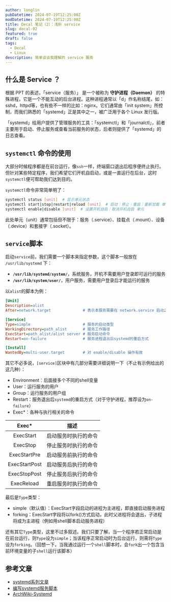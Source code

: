 ```yaml
---
author: longlin
pubDatetime: 2024-07-19T12:25:00Z
modDatetime: 2024-07-19T12:25:00Z
title: Decal 笔记（2）：浅析 service
slug: decal-02
featured: true
draft: false
tags:
  - Decal
  - Linux
description: 简单谈谈我理解的 service 服务
---
```


## 什么是 Service ？

根据 PPT 的表述，「service（服务）」 是一个被称为 **守护进程（Daemon）** 的特殊进程，它是一个不能互动的后台进程。这种进程通常以「d」作名称结尾，如：sshd，httpd等，也有些不一样的比如：nginx。它们通常由「init system」所控制，而我们熟悉的「systemd」正是其中之一，被广泛用于各个 Linux 发行版。

「systemd」给用户提供了管理服务的工具：「systemctl」和「journalctl」，前者主要用于启动、停止服务或查看当前服务的状态，后者则提供了「systemd」的日志查看。

## `systemctl` 命令的使用

大部分时候程序都是在前台运行，像`ssh`一样，终端窗口退出后程序便终止执行。但针对某些特定程序，我们希望它们开机自启动，或是一直运行在后台，这时`systemctl`便可帮助我们达到目的。

`systemctl`命令非常简单明了：

```bash
systemctl status [unit]  # 显示单元状态
systemctl start|stop|restart|reload [unit]  # 启动｜停止｜重启｜重新加载 单元
systemctl enable|disable [unit]  # 设置开机自启｜取消开机自启 单元
```

此处单元（unit）通常包括但不限于：服务（.service）、挂载点（.mount）、设备（.device）和套接字（.socket）。

## `service`脚本

启动`service`前，我们需要一个脚本来指定参数，这个脚本一般放在 `/usr/lib/systemd` 下：

- **`/usr/lib/systemd/system/`**，系统服务，开机不需要用户登录即可运行的服务
- **`/usr/lib/system/user/`**，用户服务，需要用户登录后才能运行的服务

以`alist`的脚本为例：

```ini
[Unit]
Description=alist
After=network.target              # 表示本服务需要在 network.service 启动之后启动（同理还有 Before）

[Service]
Type=simple                       # 服务的启动类型
WorkingDirectory=path_alist       # 服务工作路径
ExecStart=path_alist/alist server # 服务启动命令
Restart=on-failure                # 服务进程退出后systemd的重启方式

[Install]
WantedBy=multi-user.target        # 对 enable/disable 操作有效
```

其它不必多说，`[service]`区块中有几部分需要详细说明一下（不止有示例给出的这几种）：

- Environment：后面接多个不同的shell变量
- User：运行服务的用户
- Group：运行服务的用户组
- Restart：服务退出后`systemd`的重启方式（对于守护进程，推荐设为`on-failure`）
- Exec\*：各种与执行相关的命令

|    Exec\*     |         描述         |
| :-----------: | :------------------: |
|   ExecStart   | 启动服务时执行的命令 |
|   ExecStop    | 停止服务时执行的命令 |
| ExecStartPre  | 启动服务前执行的命令 |
| ExecStartPost | 启动服务后执行的命令 |
| ExecStopPost  | 停止服务后执行的命令 |
|  ExecReload   | 重启服务时执行的命令 |

最后是`Type`类型：

- simple（默认值）：ExecStart字段启动的进程为主进程，即直接启动服务进程
- forking：ExecStart字段将以fork()方式启动，此时父进程将会退出，子进程将成为主进程（例如用shell脚本启动服务进程）

还有其它`Type`类型，这里不过多叙述。我们只要了解，当一个程序若正常启动是在前台运行，则`Type`设为`simple`；当该程序正常启动时为后台运行，则需将`Type`设为`forking`。（回想一下，当我通过运行一个`shell`脚本时，会`fork`出一个包含当前环境变量的子`shell`运行该脚本）

## 参考文章

- [systemd系列文章](https://systemd-book.junmajinlong.com/service_1.html)
- [编写systemd服务脚本](https://qgrain.github.io/2020/05/12/%E7%BC%96%E5%86%99systemd%E6%9C%8D%E5%8A%A1%E8%84%9A%E6%9C%AC/)
- [ArchWiki-Systemd](https://wiki.archlinuxcn.org/wiki/Systemd)
